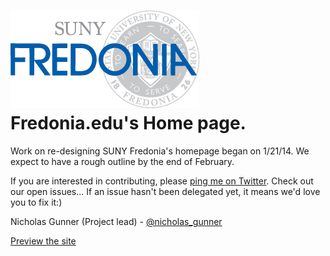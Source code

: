 ![Logo](img/logo.png)
Fredonia.edu's Home page.
========
Work on re-designing SUNY Fredonia's homepage began on 1/21/14. We expect to have a rough outline by the end of February.

If you are interested in contributing, please [ping me on Twitter](http://www.twitter.com/nicholas_gunner). Check out our open issues... If an issue hasn't been delegated yet, it means we'd love you to fix it:)

Nicholas Gunner (Project lead) - [@nicholas_gunner](http://www.twitter.com/nicholas_gunner)

[Preview the site](http://sunyfredonia.github.io/homepage/)
